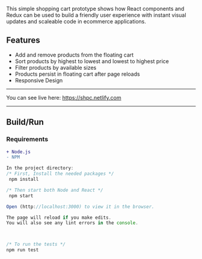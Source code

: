 This simple shopping cart prototype shows how React components and Redux can be used to build a friendly user experience with instant visual updates and scaleable code in ecommerce applications.


## Features

- Add and remove products from the floating cart
- Sort products by highest to lowest and lowest to highest price
- Filter products by available sizes
- Products persist in floating cart after page reloads
- Responsive Design

---

You can see live here: https://shpc.netlify.com

---


Build/Run
---
### Requirements
``` diff
+ Node.js
- NPM
```

``` js
In the project directory:
/* First, Install the needed packages */
 npm install

/* Then start both Node and React */
 npm start

Open (http://localhost:3000) to view it in the browser.

The page will reload if you make edits.
You will also see any lint errors in the console.



/* To run the tests */
npm run test

```


